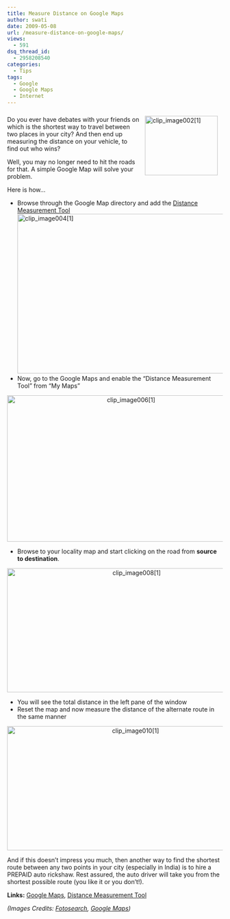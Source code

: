 ```yaml
---
title: Measure Distance on Google Maps
author: swati
date: 2009-05-08
url: /measure-distance-on-google-maps/
views:
  - 591
dsq_thread_id:
  - 2958208540
categories:
  - Tips
tags:
  - Google
  - Google Maps
  - Internet
---
```

### [][1]

<img class="alignright wp-image-52206" style="border: 0pt none;margin-left: 12px;margin-right: 12px" src="http://cdn.devilsworkshop.org/files/2009/05/clip-image0021-thumb.jpg" border="0" alt="clip_image002[1]" hspace="12" width="170" height="139" align="right" />Do you ever have debates with your friends on which is the shortest way to travel between two places in your city? And then end up measuring the distance on your vehicle, to find out who wins?

Well, you may no longer need to hit the roads for that. A simple Google Map will solve your problem.

Here is how…

  * Browse through the Google Map directory and add the <a href="http://www.google.com/gadgets/directory?synd=mpl&backlink=http%3A%2F%2Fwww.google.com%2Fmaps%2Fmm%3Fie%3DUTF8%26ll%3D40.824202%2C-74.164753%26spn%3D0.055662%2C0.132179%26t%3Dh%26z%3D14&url=http%3A%2F%2Fwww.google.com%2Fmapfiles%2Fmapplets%2Fdistance%2Fdist" onclick="_gaq.push(['_trackEvent', 'outbound-article', 'http://www.google.com/gadgets/directory?synd=mpl&backlink=http%3A%2F%2Fwww.google.com%2Fmaps%2Fmm%3Fie%3DUTF8%26ll%3D40.824202%2C-74.164753%26spn%3D0.055662%2C0.132179%26t%3Dh%26z%3D14&url=http%3A%2F%2Fwww.google.com%2Fmapfiles%2Fmapplets%2Fdistance%2Fdist', 'Distance Measurement Tool']);" >Distance Measurement Tool</a><img class="aligncenter" style="border: 0pt none" src="http://cdn.devilsworkshop.org/files/2009/05/clip-image00411.jpg" border="0" alt="clip_image004[1]" width="555" height="373" />
  * Now, go to the Google Maps and enable the “Distance Measurement Tool” from “My Maps”

<p style="text-align: center">
  <img class="aligncenter" style="border: 0pt none" src="http://cdn.devilsworkshop.org/files/2009/05/clip-image0061.gif" border="0" alt="clip_image006[1]" width="563" height="342" />
</p>

  * Browse to your locality map and start clicking on the road from **source to destination**.

<p style="text-align: center">
  <img class="aligncenter" style="border: 0pt none" src="http://cdn.devilsworkshop.org/files/2009/05/clip-image0081.jpg" border="0" alt="clip_image008[1]" width="589" height="290" />
</p>

  * You will see the total distance in the left pane of the window
  * Reset the map and now measure the distance of the alternate route in the same manner

<p style="text-align: center">
  <img class="aligncenter" style="border: 0pt none" src="http://cdn.devilsworkshop.org/files/2009/05/clip-image0101.jpg" border="0" alt="clip_image010[1]" width="584" height="290" />
</p>

And if this doesn’t impress you much, then another way to find the shortest route between any two points in your city (especially in India) is to hire a PREPAID auto rickshaw. Rest assured, the auto driver will take you from the shortest possible route (you like it or you don’t!).

**Links:** <a href="http://maps.google.com/" onclick="_gaq.push(['_trackEvent', 'outbound-article', 'http://maps.google.com/', 'Google Maps']);" >Google Maps</a>, <a href="http://www.google.com/gadgets/directory?synd=mpl&backlink=http%3A%2F%2Fwww.google.com%2Fmaps%2Fmm%3Fie%3DUTF8%26ll%3D40.824202%2C-74.164753%26spn%3D0.055662%2C0.132179%26t%3Dh%26z%3D14&url=http%3A%2F%2Fwww.google.com%2Fmapfiles%2Fmapplets%2Fdistance%2Fdist" onclick="_gaq.push(['_trackEvent', 'outbound-article', 'http://www.google.com/gadgets/directory?synd=mpl&backlink=http%3A%2F%2Fwww.google.com%2Fmaps%2Fmm%3Fie%3DUTF8%26ll%3D40.824202%2C-74.164753%26spn%3D0.055662%2C0.132179%26t%3Dh%26z%3D14&url=http%3A%2F%2Fwww.google.com%2Fmapfiles%2Fmapplets%2Fdistance%2Fdist', 'Distance Measurement Tool']);" >Distance Measurement Tool</a>

*(Images Credits: *<a href="http://www.fotosearch.com/" onclick="_gaq.push(['_trackEvent', 'outbound-article', 'http://www.fotosearch.com/', 'Fotosearch']);" ><em>Fotosearch</em></a>*, *<a href="http://maps.google.com/" onclick="_gaq.push(['_trackEvent', 'outbound-article', 'http://maps.google.com/', 'Google Maps']);" ><em>Google Maps</em></a>*)*

 [1]: http://cdn.devilsworkshop.org/files/2009/05/clip-image002110.jpg
